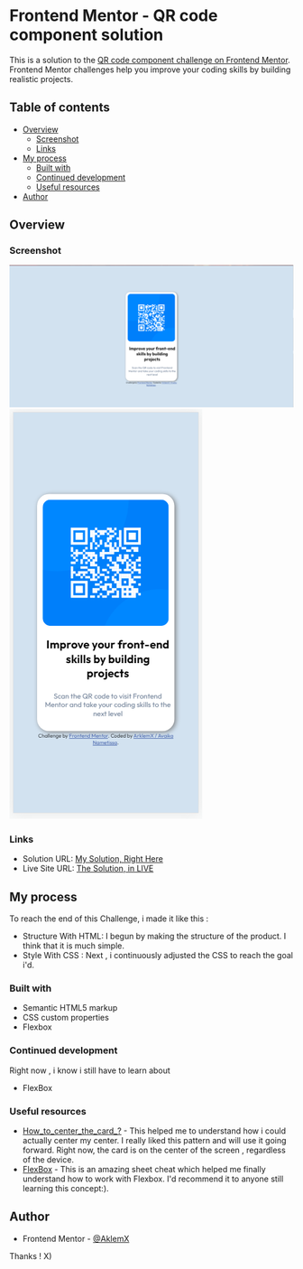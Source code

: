# Frontend Mentor - QR code component solution

This is a solution to the [QR code component challenge on Frontend Mentor](https://www.frontendmentor.io/challenges/qr-code-component-iux_sIO_H). Frontend Mentor challenges help you improve your coding skills by building realistic projects. 

## Table of contents

- [Overview](#overview)
  - [Screenshot](#screenshot)
  - [Links](#links)
- [My process](#my-process)
  - [Built with](#built-with)
  - [Continued development](#continued-development)
  - [Useful resources](#useful-resources)
- [Author](#author)

## Overview
### Screenshot

![](./images/screenshot-desktop.png)
![](./images/screenshot-mobile.png)

### Links

- Solution URL: [My Solution, Right Here](https://arklemx.github.io/qr-code-component-main-2/)
- Live Site URL: [The Solution, in LIVE](https://arklemx.github.io/qr-code-component-main-2/solution.html)

## My process

  To reach the end of this Challenge, i made it like this :
- Structure With HTML: I begun by making the structure of the product. I think that it is much simple. 
- Style With CSS : Next , i continuously adjusted the CSS to reach the goal i'd.
### Built with

- Semantic HTML5 markup
- CSS custom properties
- Flexbox

### Continued development

Right now , i know i still have to learn about

- FlexBox

### Useful resources

- [How_to_center_the_card_?]( https://css-tricks.com/quick-css-trick-how-to-center-an-object-exactly-in-the-center/ ) - This helped me to understand how i could actually center my center. I really liked this pattern and will use it going forward. Right now, the card is on the center of the screen , regardless of the device.
- [FlexBox](https://yoksel.github.io/flex-cheatsheet/) - This is an amazing sheet cheat which helped me finally understand how to work with Flexbox. I'd recommend it to anyone still learning this concept:). 

## Author

- Frontend Mentor - [@AklemX](https://www.frontendmentor.io/profile/ArklemX)

Thanks ! X)